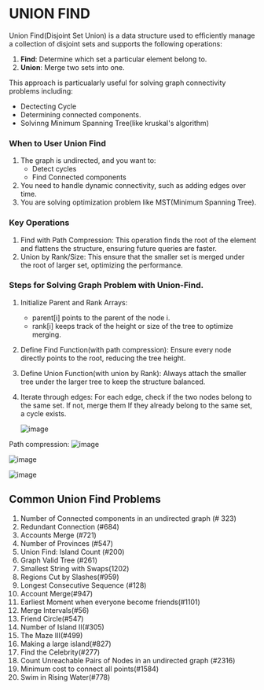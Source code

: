 # UNION FIND
Union Find(Disjoint Set Union) is a data structure used to efficiently manage a collection of disjoint sets and supports the following operations:
1.  **Find**: Determine which set a particular element belong to.
2.  **Union**: Merge two sets into one.

This approach is particualarly  useful for solving graph connectivity problems including:
  * Dectecting Cycle
  * Determining connected components.
  * Solvinng Minimum Spanning Tree(like kruskal's algorithm)

### When to User Union Find
1. The graph is undirected, and you want to:
     * Detect cycles
     * Find Connected components
2. You need to handle dynamic connectivity, such as adding edges over time.
3. You are solving optimization problem like MST(Minimum Spanning Tree).


### Key Operations
1. Find with Path Compression: This operation finds the root of the element and flattens the structure, ensuring future queries are faster.
2. Union by Rank/Size: This ensure that the smaller set is merged under the root of larger set, optimizing the performance.

### Steps for Solving Graph Problem with Union-Find.
1. Initialize Parent and Rank Arrays:
    * parent[i] points to the parent of the node i.
    * rank[i] keeps track of the height or size of the tree to optimize merging.
  
2. Define Find Function(with path compression):
    Ensure every node directly points to the root, reducing the tree height.
3. Define Union Function(with union by Rank):
     Always attach the smaller tree under the larger tree to keep the structure balanced.
4. Iterate through edges:
     For each edge, check if the two nodes belong to the same set.
     If not, merge them
     If they already belong to the same set, a cycle exists.

   ![image](https://github.com/user-attachments/assets/56730927-3d08-4bba-91f4-e9b0d9d18b93)

  Path compression:
  ![image](https://github.com/user-attachments/assets/14056a50-d722-4335-bb3e-f3dfdba9bc9f)

  ![image](https://github.com/user-attachments/assets/48635f69-3681-48fb-8769-7b544d3da42b)

![image](https://github.com/user-attachments/assets/0d069c1a-83bb-4b11-8249-9a923c4b83ec)



## Common Union Find Problems
1. Number of Connected components in an undirected graph (# 323)
2. Redundant Connection (#684)
3. Accounts Merge (#721)
4. Number of Provinces (#547)
5. Union Find: Island Count (#200)
6. Graph Valid Tree (#261)
7. Smallest String with Swaps(1202)
8. Regions Cut by Slashes(#959)
9. Longest Consecutive Sequence (#128)
10. Account Merge(#947)
11. Earliest Moment when everyone become friends(#1101)
12. Merge Intervals(#56)
13. Friend Circle(#547)
14. Number of Island II(#305)
15. The Maze III(#499)
16. Making a large island(#827)
17. Find the Celebrity(#277)
18. Count Unreachable Pairs of Nodes in an undirected graph (#2316)
19. Minimum cost to connect all points(#1584)
20. Swim in Rising Water(#778)
